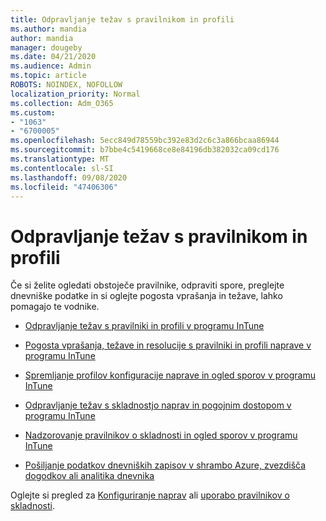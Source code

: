 ```yaml
---
title: Odpravljanje težav s pravilnikom in profili
ms.author: mandia
author: mandia
manager: dougeby
ms.date: 04/21/2020
ms.audience: Admin
ms.topic: article
ROBOTS: NOINDEX, NOFOLLOW
localization_priority: Normal
ms.collection: Adm_O365
ms.custom:
- "1063"
- "6700005"
ms.openlocfilehash: 5ecc849d78559bc392e83d2c6c3a866bcaa86944
ms.sourcegitcommit: b7bbe4c5419668ce8e84196db382032ca09cd176
ms.translationtype: MT
ms.contentlocale: sl-SI
ms.lasthandoff: 09/08/2020
ms.locfileid: "47406306"
---
```

# <a name="troubleshooting-intune-policy-and-profiles"></a>Odpravljanje težav s pravilnikom in profili

Če si želite ogledati obstoječe pravilnike, odpraviti spore, preglejte dnevniške podatke in si oglejte pogosta vprašanja in težave, lahko pomagajo te vodnike.

- [Odpravljanje težav s pravilniki in profili v programu InTune](https://docs.microsoft.com/mem/intune/configuration/troubleshoot-policies-in-microsoft-intune)

- [Pogosta vprašanja, težave in resolucije s pravilniki in profili naprave v programu InTune](https://docs.microsoft.com/intune/device-profile-troubleshoot)

- [Spremljanje profilov konfiguracije naprave in ogled sporov v programu InTune](https://docs.microsoft.com/intune/device-profile-monitor)

- [Odpravljanje težav s skladnostjo naprav in pogojnim dostopom v programu InTune](https://docs.microsoft.com/intune/troubleshoot-conditional-access)

- [Nadzorovanje pravilnikov o skladnosti in ogled sporov v programu InTune](https://docs.microsoft.com/intune/compliance-policy-monitor)

- [Pošiljanje podatkov dnevniških zapisov v shrambo Azure, zvezdišča dogodkov ali analitika dnevnika](https://docs.microsoft.com/intune/review-logs-using-azure-monitor)

Oglejte si pregled za [Konfiguriranje naprav](https://docs.microsoft.com/intune/device-profiles) ali [uporabo pravilnikov o skladnosti](https://docs.microsoft.com/intune/device-compliance-get-started).